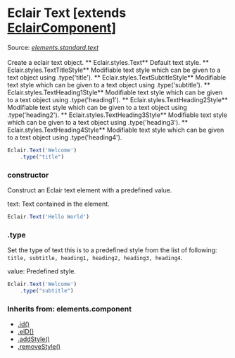 # Eclair Text [extends [EclairComponent](https://github.com/SamGarlick/Eclair/tree/main/docs/elements/component.md)]
Source: [_elements.standard.text_](https://github.com/SamGarlick/Eclair/tree/main/src/elements/standard/text.js)<br/><br/>
Create a eclair text object.
**
Eclair.styles.Text**  Default text style.
**
Eclair.styles.TextTitleStyle**  Modifiable text style which can be given to a text object using .type('title').
**
Eclair.styles.TextSubtitleStyle**  Modifiable text style which can be given to a text object using .type('subtitle').
**
Eclair.styles.TextHeading1Style**  Modifiable text style which can be given to a text object using .type('heading1').
**
Eclair.styles.TextHeading2Style**  Modifiable text style which can be given to a text object using .type('heading2').
**
Eclair.styles.TextHeading3Style**  Modifiable text style which can be given to a text object using .type('heading3').
**
Eclair.styles.TextHeading4Style**  Modifiable text style which can be given to a text object using .type('heading4').
```javascript
Eclair.Text('Welcome')
    .type("title")
```
### constructor
Construct an Eclair text element with a predefined value.

text: Text contained in the element.
```javascript
Eclair.Text('Hello World')
```
### .type
Set the type of text this is to a predefined style from the list of following: `title, subtitle, heading1, heading2, heading3, heading4`. 

value: Predefined style.
```javascript
Eclair.Text('Welcome')
    .type("subtitle")
```

### Inherits from: elements.component
 - [.id()](https://github.com/SamGarlick/Eclair/tree/main/docs/elements/component.md#id)
 - [.eID()](https://github.com/SamGarlick/Eclair/tree/main/docs/elements/component.md#eID)
 - [.addStyle()](https://github.com/SamGarlick/Eclair/tree/main/docs/elements/component.md#addStyle)
 - [.removeStyle()](https://github.com/SamGarlick/Eclair/tree/main/docs/elements/component.md#removeStyle)